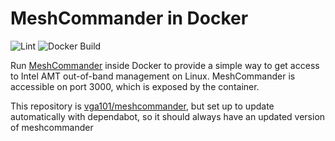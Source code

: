 # MeshCommander in Docker

![Lint](https://github.com/elliotmatson/meshcommander/actions/workflows/lint.yml/badge.svg)
![Docker Build](https://github.com/elliotmatson/meshcommander/actions/workflows/docker-image.yml/badge.svg)

Run [MeshCommander](http://www.meshcommander.com/meshcommander) inside Docker to provide a simple way to get access to Intel
AMT out-of-band management on Linux. MeshCommander is accessible on port 3000,
which is exposed by the container.

This repository is [vga101/meshcommander](https://hub.docker.com/r/vga101/meshcommander/), but set up to update automatically with dependabot, so it should always have an updated version of meshcommander

